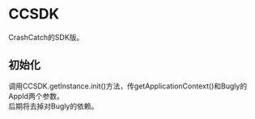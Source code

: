 # CCSDK
CrashCatch的SDK版。
## 初始化  
调用CCSDK.getInstance.init()方法，传getApplicationContext()和Bugly的AppId两个参数。  
后期将去掉对Bugly的依赖。
